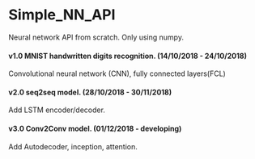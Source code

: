 # Simple_NN_API 
Neural network API from scratch. Only using numpy.

#### v1.0  MNIST handwritten digits recognition. (14/10/2018 - 24/10/2018) 
Convolutional neural network (CNN), fully connected layers(FCL)

#### v2.0 seq2seq model. (28/10/2018 - 30/11/2018)
Add LSTM encoder/decoder.  

#### v3.0 Conv2Conv model. (01/12/2018 - developing)
Add Autodecoder, inception, attention.
